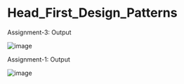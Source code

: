 # Head_First_Design_Patterns

Assignment-3: Output

![image](https://user-images.githubusercontent.com/89932355/133871458-8ed63735-7e64-4ac4-a43c-c78cb67ebb15.png)



Assignment-1: Output



![image](https://user-images.githubusercontent.com/89932355/131948914-63276e61-4070-47e4-a7b8-743cc2bde72b.png)


